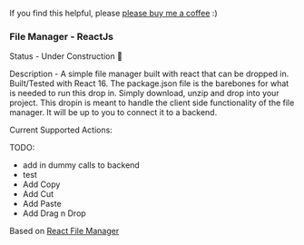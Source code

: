 If you find this helpful, please [please buy me a coffee](https://www.buymeacoffee.com/jdallasw) :) 


### File Manager - ReactJs

Status - Under Construction 🚧  

Description - 
A simple file manager built with react that can be dropped in. Built/Tested with React 16. The package.json file is the barebones for what is needed to run this drop in. Simply download, unzip and drop into your project. This dropin is meant to handle the client side functionality of the file manager. It will be up to you to connect it to a backend.

Current Supported Actions:
<ul>
</ul

TODO:
<ul>
<li>add in dummy calls to backend</li>
<li>test</li>
<li>Add Copy</li>
<li>Add Cut</li>
<li>Add Paste</li>
<li>Add Drag n Drop</li>
</ul>

Based on [React File Manager](https://github.com/dailykit/react-file-manager/issues)
